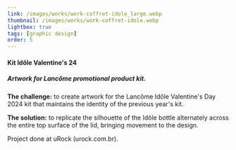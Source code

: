 ```yaml
---
link: /images/works/work-coffret-idole_large.webp
thumbnail: /images/works/work-coffret-idole.webp
lightbox: true
tags: [graphic design]
order: 5
---
```

#### Kit Idôle Valentine's 24
##### Artwork for Lancôme promotional product kit.
**The challenge:** to create artwork for the Lancôme Idôle Valentine's Day 2024 kit that maintains the identity of the previous year's kit.

**The solution:** to replicate the silhouette of the Idôle bottle alternately across the entire top surface of the lid, bringing movement to the design.

Project done at uRock (urock.com.br).